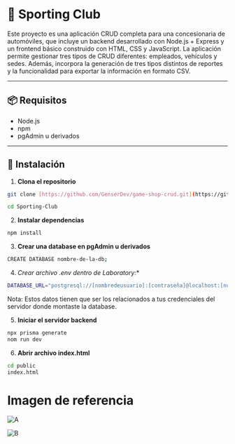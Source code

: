 # 🛒 Sporting Club

Este proyecto es una aplicación CRUD completa para una concesionaria de automóviles, que incluye un backend desarrollado con Node.js + Express y un frontend básico construido con HTML, CSS y JavaScript. La aplicación permite gestionar tres tipos de CRUD diferentes: empleados, vehículos y sedes. Además, incorpora la generación de tres tipos distintos de reportes y la funcionalidad para exportar la información en formato CSV.

---

## 📦 Requisitos

- Node.js 
- npm
- pgAdmin u derivados

---

## 🚀 Instalación

1. **Clona el repositorio**

```bash
git clone [https://github.com/GenserDev/game-shop-crud.git](https://github.com/GenserDev/Sporting-Club.git](https://github.com/GenserDev/Sporting-Club.git)
```
```bash
cd Sporting-Club
```
2. **Instalar dependencias**
```bash
npm install
```
3. **Crear una database en pgAdmin u derivados**
```bash
CREATE DATABASE nombre-de-la-db;
```
4. **Crear archivo .env* dentro de Laboratory:**
```bash
DATABASE_URL="postgresql://[nombredeusuario]:[contraseña]@localhost:[numero-de-puerto]/[nombre-de-la-db]"
```
Nota: Estos datos tienen que ser los relacionados a tus credenciales del servidor donde montaste la database.

5. **Iniciar el servidor backend**
```bash
npx prisma generate
nom run dev
```
6. **Abrir archivo index.html**
```bash
cd public
index.html
```

# Imagen de referencia 
![A](https://github.com/user-attachments/assets/983d3cc2-bdc3-4f7b-bcd1-1250bb1aafcc)


![B](https://github.com/user-attachments/assets/a5c1375e-099c-41fa-9381-68cc007ac41a)

